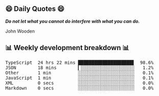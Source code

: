 ## 😄 Daily Quotes 😄

_**Do not let what you cannot do interfere with what you can do.**_

John Wooden



## 📊 Weekly development breakdown 📊

<pre>TypeScript  24 hrs 22 mins ████████████████████▋  98.6%
JSON        18 mins        ▎░░░░░░░░░░░░░░░░░░░░   1.2%
Other       1 min          ░░░░░░░░░░░░░░░░░░░░░   0.1%
JavaScript  1 min          ░░░░░░░░░░░░░░░░░░░░░   0.1%
XML         0 secs         ░░░░░░░░░░░░░░░░░░░░░   0.0%
Markdown    0 secs         ░░░░░░░░░░░░░░░░░░░░░   0.0%</pre>